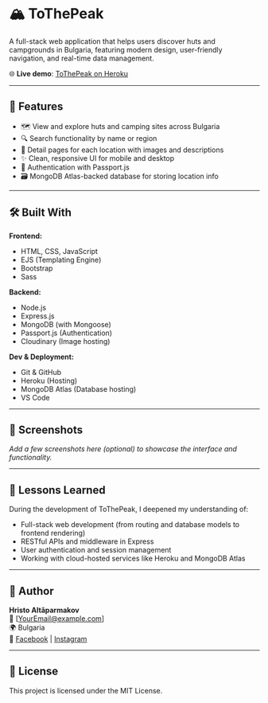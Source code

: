# 🏔️ ToThePeak

A full-stack web application that helps users discover huts and campgrounds in Bulgaria, featuring modern design, user-friendly navigation, and real-time data management.

🌐 **Live demo**: [ToThePeak on Heroku](https://arcane-tor-14011-4246bf83ff13.herokuapp.com)

---

## 🚀 Features

- 🗺️ View and explore huts and camping sites across Bulgaria
- 🔍 Search functionality by name or region
- 🧾 Detail pages for each location with images and descriptions
- ✨ Clean, responsive UI for mobile and desktop
- 🔐 Authentication with Passport.js
- 🗃️ MongoDB Atlas-backed database for storing location info

---

## 🛠️ Built With

**Frontend:**
- HTML, CSS, JavaScript
- EJS (Templating Engine)
- Bootstrap
- Sass

**Backend:**
- Node.js
- Express.js
- MongoDB (with Mongoose)
- Passport.js (Authentication)
- Cloudinary (Image hosting)

**Dev & Deployment:**
- Git & GitHub
- Heroku (Hosting)
- MongoDB Atlas (Database hosting)
- VS Code

---

## 📸 Screenshots

_Add a few screenshots here (optional) to showcase the interface and functionality._

---

## 🧠 Lessons Learned

During the development of ToThePeak, I deepened my understanding of:
- Full-stack web development (from routing and database models to frontend rendering)
- RESTful APIs and middleware in Express
- User authentication and session management
- Working with cloud-hosted services like Heroku and MongoDB Atlas

---

## 👤 Author

**Hristo Altǎparmakov**  
📧 [YourEmail@example.com]  
🌍 Bulgaria  
📱 [Facebook](https://facebook.com/yourprofile) | [Instagram](https://instagram.com/yourprofile)

---

## 📜 License

This project is licensed under the MIT License.
